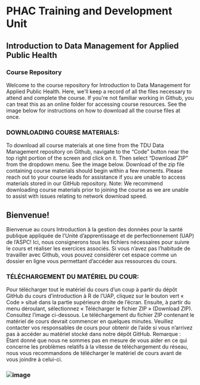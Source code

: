 # PHAC Training and Development Unit

## Introduction to Data Management for Applied Public Health

### Course Repository

Welcome to the course repository for Introduction to Data Management for Applied Public Health. Here, we'll keep a record of all the files necessary to attend and complete the course. 
If you're not familiar working in Github, you can treat this as an online folder for accessing course resources. See the image below for instructions on how to download all the course files at once.

### DOWNLOADING COURSE MATERIALS:
To download all course materials at one time from the TDU Data Management repository on Github, navigate to the “Code” button near the top right portion
of the screen and click on it. Then select “Download ZIP” from the dropdown menu. See the image below. Download of the zip file containing course materials should begin within a few moments. Please reach out
to your course leads for assistance if you are unable to access materials stored in our GitHub repository. Note: We recommend downloading course materials prior to joining the course as we are unable to
assist with issues relating to network download speed.

## Bienvenue!
Bienvenue au cours Introduction à la gestion des données pour la santé publique appliquée de l’Unité d’apprentissage et de perfectionnement (UAP) de l’ASPC!
Ici, nous consignerons tous les fichiers nécessaires pour suivre le cours et réaliser les exercices associés. Si vous n’avez pas l’habitude de travailler avec Github, vous pouvez considérer cet espace comme un dossier en ligne vous permettant d’accéder aux ressources du cours.

### TÉLÉCHARGEMENT DU MATÉRIEL DU COUR:
Pour télécharger tout le matériel du cours d’un coup à partir du dépôt GitHub du cours d’introduction à R de l’UAP, cliquez sur le bouton vert « Code » situé dans la partie supérieure droite de l’écran. Ensuite, à partir du menu déroulant, sélectionnez « Télécharger le fichier ZIP » (Download ZIP). Consultez l’image ci-dessous. Le téléchargement du fichier ZIP contenant le matériel de cours devrait commencer en quelques minutes. Veuillez contacter vos responsables de cours pour obtenir de l’aide si vous n’arrivez pas à accéder au matériel stocké dans notre dépôt GitHub. 
Remarque : Étant donné que nous ne sommes pas en mesure de vous aider en ce qui concerne les problèmes relatifs à la vitesse de téléchargement du réseau, nous vous recommandons de télécharger le matériel de cours avant de vous joindre à celui-ci.

### ![image](https://user-images.githubusercontent.com/2482698/201735900-27b13441-f03a-4322-ab56-a45709b99479.png)
